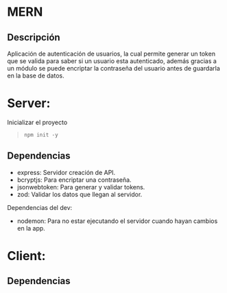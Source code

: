 # MERN

## Descripción
Aplicación de autenticación de usuarios, la cual permite generar un token que se valida para saber si un usuario esta autenticado, además gracias a un módulo se puede encriptar la contraseña del usuario antes de guardarla en la base de datos. 

# Server: 
Inicializar el proyecto
> ```npm init -y```

## Dependencias 
- express: Servidor creación de API.
- bcryptjs: Para encriptar una contraseña.
- jsonwebtoken: Para generar y validar tokens.
- zod: Validar los datos que llegan al servidor.

Dependencias del dev:
- nodemon: Para no estar ejecutando el servidor cuando hayan cambios en la app.

# Client: 


## Dependencias 